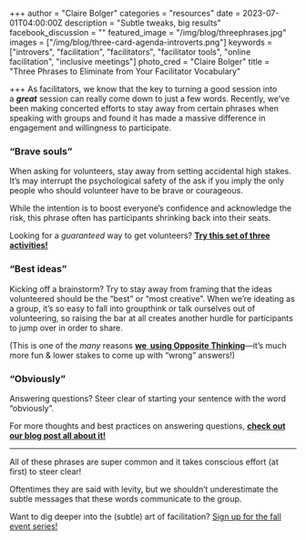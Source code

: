 
+++ author = "Claire Bolger" categories = "resources" date = 2023-07-01T04:00:00Z description = "Subtle tweaks, big results" facebook_discussion = "" featured_image = "/img/blog/threephrases.jpg" images = ["/img/blog/three-card-agenda-introverts.png"] keywords = ["introvers", "facilitation", "facilitators", "facilitator tools", "online facilitation", "inclusive meetings"] photo_cred = "Claire Bolger" title = "Three Phrases to Eliminate from Your Facilitator Vocabulary"

+++ As facilitators, we know that the key to turning a good session into a ***great*** session can really come down to just a few words. Recently, we’ve been making concerted efforts to stay away from certain phrases when speaking with groups and found it has made a massive difference in engagement and willingness to participate.

### **“Brave souls”**

When asking for volunteers, stay away from setting accidental high stakes. It’s may interrupt the psychological safety of the ask if you imply the only people who should volunteer have to be brave or courageous.

While the intention is to boost everyone’s confidence and acknowledge the risk, this phrase often has participants shrinking back into their seats.

Looking for a *guaranteed* way to get volunteers? **[Try this set of three activities!](https://click.convertkit-mail2.com/wvulq85q67ugh5wl9pes7/e0hph0u0l722ooa8/aHR0cHM6Ly93d3cuZmFjaWxpdGF0b3IuY2FyZHMvYmxvZy9ob3ctdG8tZ2V0LWludHJvdmVydHMtdG8tc2hhcmUtYmxvZy1wb3N0LjEv)**

### **“Best ideas”**

Kicking off a brainstorm? Try to stay away from framing that the ideas volunteered should be the “best” or “most creative”. When we’re ideating as a group, it’s so easy to fall into groupthink or talk ourselves out of volunteering, so raising the bar at all creates another hurdle for participants to jump over in order to share.

(This is one of the *many* reasons **[we  using Opposite Thinking](https://click.convertkit-mail2.com/wvulq85q67ugh5wl9pes7/owhkhwur6w77dmsv/aHR0cHM6Ly93d3cuZmFjaWxpdGF0b3IuY2FyZHMvYmxvZy9zZXB0ZW1iZXItY2FyZC1vZi10aGUtbW9udGgtb3Bwb3NpdGUtdGhpbmtpbmcv)**—it’s much more fun & lower stakes to come up with “wrong” answers!)

### **“Obviously”**

Answering questions? Steer clear of starting your sentence with the word “obviously”.

For more thoughts and best practices on answering questions, **[check out our blog post all about it!](https://click.convertkit-mail2.com/wvulq85q67ugh5wl9pes7/z2hgh7u3ke88xqap/aHR0cHM6Ly93d3cuZmFjaWxpdGF0b3IuY2FyZHMvYmxvZy9ob3ctdG8tYW5zd2VyLXF1ZXN0aW9ucy8=)**

---

All of these phrases are super common and it takes conscious effort (at first) to steer clear!

Oftentimes they are said with levity, but we shouldn’t underestimate the subtle messages that these words communicate to the group.

Want to dig deeper into the (subtle) art of facilitation? [Sign up for the fall event series!](https://lu.ma/fff2023)
